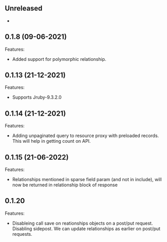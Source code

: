 ## Unreleased

-

## 0.1.8 (09-06-2021)

Features:

- Added support for polymorphic relationship.

## 0.1.13 (21-12-2021)

Features:

- Supports Jruby-9.3.2.0

## 0.1.14 (21-12-2021)

Features:

- Adding unpaginated query to resource proxy with preloaded records. This will help in getting count on API.

## 0.1.15 (21-06-2022)

Features:

- Relationships mentioned in sparse field param (and not in include), will now be returned in relationship block of response

## 0.1.20

Features:

- Disableing call save on reationships objects on a post/put request. Disabling sidepost. We can update relationships as earlier on post/put requests.

<!-- ### [version (DD-MM-YYYY)] -->
<!-- Breaking changes:-->
<!-- Features:-->
<!-- Fixes:-->
<!-- Misc:-->
